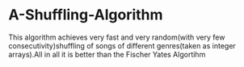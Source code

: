 # A-Shuffling-Algorithm
This algorithm achieves very fast and very random(with very few consecutivity)shuffling of songs of different genres(taken as integer arrays).All in all it is better than the Fischer Yates Algortihm
